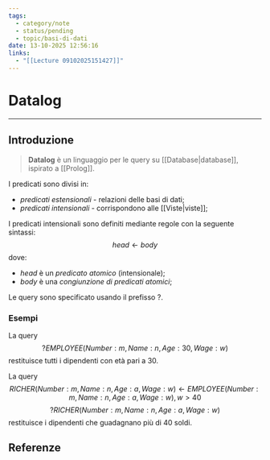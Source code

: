 ```yaml
---
tags:
  - category/note
  - status/pending
  - topic/basi-di-dati
date: 13-10-2025 12:56:16
links:
  - "[[Lecture 09102025151427]]"
---
```

# Datalog
---
## Introduzione
> **Datalog** è un linguaggio per le query su [[Database|database]], ispirato a [[Prolog]].

I predicati sono divisi in:
- _predicati estensionali_ - relazioni delle basi di dati;
- _predicati intensionali_ - corrispondono alle [[Viste|viste]];

I predicati intensionali sono definiti mediante regole con la seguente sintassi:
$$head \leftarrow body$$
dove:
- $head$ è un _predicato atomico_ (intensionale);
- $body$ è una _congiunzione di predicati atomici_;

Le query sono specificato usando il prefisso $?$.

### Esempi
La query
$$?EMPLOYEE(Number: m, Name: n, Age: 30, Wage: w)$$
restituisce tutti i dipendenti con età pari a 30.

La query
$$RICHER(Number: m, Name: n, Age: a, Wage: w) \leftarrow EMPLOYEE(Number: m, Name: n, Age: a, Wage: w), w > 40$$
$$? RICHER(Number: m, Name: n, Age: a, Wage: w)$$
restituisce i dipendenti che guadagnano più di 40 soldi.



## Referenze